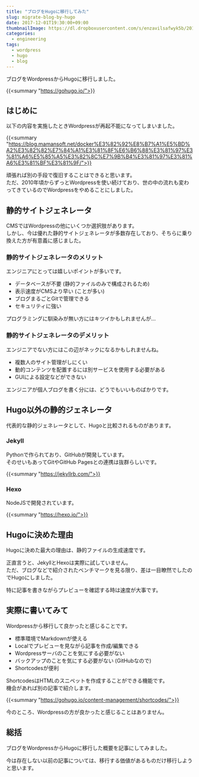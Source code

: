 ```yaml
---
title: "ブログをHugoに移行してみた"
slug: migrate-blog-by-hugo
date: 2017-12-01T19:30:00+09:00
thumbnailImage: https://dl.dropboxusercontent.com/s/enzavilsafwyk5b/20171201_1.png
categories:
  - engineering
tags:
  - wordpress
  - hugo
  - blog
---
```


ブログをWordpressからHugoに移行しました。

<!--more-->

{{<summary "https://gohugo.io/">}}

<!--toc-->


はじめに
--------

以下の内容を実施したときWordpressが再起不能になってしまいました。  

{{<summary "https://blog.mamansoft.net/docker%E3%82%92%E8%B7%A1%E5%BD%A2%E3%82%82%E7%84%A1%E3%81%8F%E6%B6%88%E3%81%97%E3%81%A6%E5%85%A5%E3%82%8C%E7%9B%B4%E3%81%97%E3%81%A6%E3%81%BF%E3%81%9F/">}}

頑張れば別の手段で復旧することはできると思います。  
ただ、2010年頃からずっとWordpressを使い続けており、世の中の流れも変わってきているのでWordpressをやめることにしました。


静的サイトジェネレータ
----------------------

CMSではWordpressの他にいくつか選択肢があります。  
しかし、今は優れた静的サイトジェネレータが多数存在しており、そちらに乗り換えた方が有意義に感じました。

### 静的サイトジェネレータのメリット

エンジニアにとっては嬉しいポイントが多いです。

* データベースが不要 (静的ファイルのみで構成されるため)
* 表示速度がCMSより早い (ことが多い)
* ブログまるごとGitで管理できる
* セキュリティに強い

プログラミングに馴染みが無い方にはキツイかもしれませんが...

### 静的サイトジェネレータのデメリット

エンジニアでない方にはこの辺がネックになるかもしれませんね。

* 複数人のサイト管理がしにくい
* 動的コンテンツを配置するには別サービスを使用する必要がある
* GUIによる設定などができない

エンジニアが個人ブログを書く分には、どうでもいいものばかりです。


Hugo以外の静的ジェネレータ
--------------------------

代表的な静的ジェネレータとして、Hugoと比較されるものがあります。

### Jekyll

Pythonで作られており、GitHubが開発しています。  
そのせいもあってGitやGitHub Pagesとの連携は抜群らしいです。

{{<summary "https://jekyllrb.com/">}}

### Hexo

NodeJSで開発されています。

{{<summary "https://hexo.io/">}}


Hugoに決めた理由
----------------

Hugoに決めた最大の理由は、静的ファイルの生成速度です。

正直言うと、JekyllとHexoは実際に試していません。  
ただ、ブログなどで紹介されたベンチマークを見る限り、差は一目瞭然でしたのでHugoにしました。

特に記事を書きながらプレビューを確認する時は速度が大事です。


実際に書いてみて
----------------

Wordpressから移行して良かったと感じることです。

* 標準環境でMarkdownが使える
* Localでプレビューを見ながら記事を作成/編集できる
* Wordpressサーバのことを気にする必要がない
* バックアップのことを気にする必要がない (GitHubなので)
* Shortcodesが便利

ShortcodesはHTMLのスニペットを作成することができる機能です。  
機会があれば別の記事で紹介します。

{{<summary "https://gohugo.io/content-management/shortcodes/">}}

今のところ、Wordpressの方が良かったと感じることはありません。


総括
----

ブログをWordpressからHugoに移行した概要を記事にしてみました。  

今は存在しない以前の記事については、移行する価値があるものだけ移行しようと思います。
